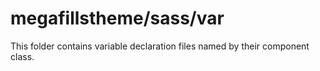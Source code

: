 # megafillstheme/sass/var

This folder contains variable declaration files named by their component class.

